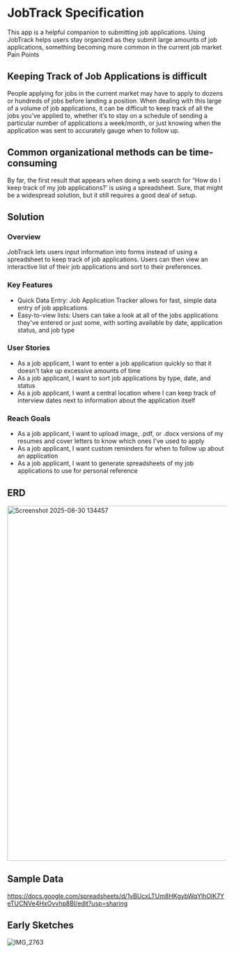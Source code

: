 # JobTrack Specification
This app is a helpful companion to submitting job applications. Using JobTrack helps users stay organized as they submit large amounts of job applications, something becoming more common in the current job market
Pain Points
## Keeping Track of Job Applications is difficult
People applying for jobs in the current market may have to apply to dozens or hundreds of jobs before landing a position. When dealing with this large of a volume of job applications, it can be difficult to keep track of all the jobs you’ve applied to, whether it’s to stay on a schedule of sending a particular number of applications a week/month, or just knowing when the application was sent to accurately gauge when to follow up.


## Common organizational methods can be time-consuming
By far, the first result that appears when doing a web search for “How do I keep track of my job applications?’ is using a spreadsheet. Sure, that might be a widespread solution, but it still requires a good deal of setup.
## Solution
### Overview
JobTrack lets users input information into forms instead of using a spreadsheet to keep track of job applications. Users can then view an interactive list of their job applications and sort to their preferences.
### Key Features
-	Quick Data Entry: Job Application Tracker allows for fast, simple data entry of job applications
-	Easy-to-view lists: Users can take a look at all of the jobs applications they've entered or just some, with sorting available by date, application status, and job type
### User Stories
-	As a job applicant, I want to enter a job application quickly so that it doesn't take up excessive amounts of time
-	As a job applicant, I want to sort job applications by type, date, and status
-	As a job applicant, I want a central location where I can keep track of interview dates next to information about the application itself
### Reach Goals
-	As a job applicant, I want to upload image, .pdf, or .docx versions of my resumes and cover letters to know which ones I've used to apply
-	As a job applicant, I want custom reminders for when to follow up about an application
-	As a job applicant, I want to generate spreadsheets of my job applications to use for personal reference
## ERD
<img width="1174" height="813" alt="Screenshot 2025-08-30 134457" src="https://gist.github.com/user-attachments/assets/45f1695d-56f5-4ad4-b4b5-2081b3c72e94" />


## Sample Data
https://docs.google.com/spreadsheets/d/1vBUcxLTUm8HKgybWqYlhOlK7YeTUCNVe4HxOvvhp8BI/edit?usp=sharing
## Early Sketches
![IMG_2763](https://gist.github.com/user-attachments/assets/93a4cd9a-54e4-4c60-9264-eedfae8aa26b)

